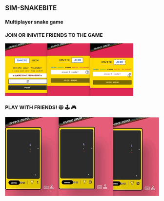 ## SIM-SNAKEBITE  

### Multiplayer snake game

### JOIN OR INIVITE FRIENDS TO THE GAME  

<img src="/snake_join.jpg" alt="snake jpg" width="420" >  

### PLAY WITH FRIENDS!  😃 🕹 🎮
<img src="/snake_low.gif" alt="snake gif">  
